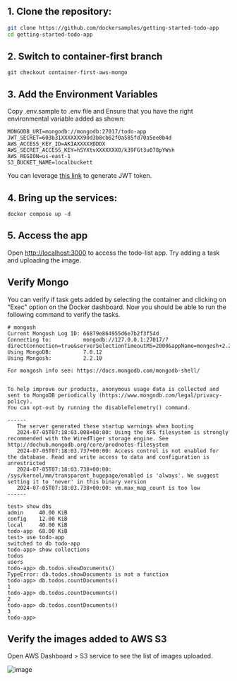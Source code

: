 ## 1. Clone the repository:

```sh
git clone https://github.com/dockersamples/getting-started-todo-app
cd getting-started-todo-app
```

## 2. Switch to container-first branch

```
git checkout container-first-aws-mongo
```

## 3. Add the Environment Variables

Copy .env.sample to .env file and Ensure that you have the right environmental variable added as shown:

```
MONGODB_URI=mongodb://mongodb:27017/todo-app
JWT_SECRET=603b31XXXXXXX90d3b8cb62f0a585fd70a5ee0b4d
AWS_ACCESS_KEY_ID=AKIAXXXXXDDDX
AWS_SECRET_ACCESS_KEY=hSYXtvXXXXXXXO/k39FGt3u078pYWsh
AWS_REGION=us-east-1
S3_BUCKET_NAME=localbuckett
```

You can leverage [this link](https://www.javainuse.com/jwtgenerator) to generate JWT token.


## 4. Bring up the services:

```
docker compose up -d
```

## 5. Access the app

Open [http://localhost:3000](http://localhost:3000) to access the todo-list app.
Try adding a task and uploading the image.


## Verify Mongo

You can verify if task gets added by selecting the container and clicking on "Exec" option on the Docker dashboard.
Now you should be able to run the following command to verify the tasks.

```
# mongosh
Current Mongosh Log ID: 66879e864955d6e7b2f3f54d
Connecting to:          mongodb://127.0.0.1:27017/?directConnection=true&serverSelectionTimeoutMS=2000&appName=mongosh+2.2.10
Using MongoDB:          7.0.12
Using Mongosh:          2.2.10

For mongosh info see: https://docs.mongodb.com/mongodb-shell/


To help improve our products, anonymous usage data is collected and sent to MongoDB periodically (https://www.mongodb.com/legal/privacy-policy).
You can opt-out by running the disableTelemetry() command.

------
   The server generated these startup warnings when booting
   2024-07-05T07:18:03.008+00:00: Using the XFS filesystem is strongly recommended with the WiredTiger storage engine. See http://dochub.mongodb.org/core/prodnotes-filesystem
   2024-07-05T07:18:03.737+00:00: Access control is not enabled for the database. Read and write access to data and configuration is unrestricted
   2024-07-05T07:18:03.738+00:00: /sys/kernel/mm/transparent_hugepage/enabled is 'always'. We suggest setting it to 'never' in this binary version
   2024-07-05T07:18:03.738+00:00: vm.max_map_count is too low
------

test> show dbs
admin     40.00 KiB
config    12.00 KiB
local     40.00 KiB
todo-app  68.00 KiB
test> use todo-app
switched to db todo-app
todo-app> show collections
todos
users
todo-app> db.todos.showDocuments()
TypeError: db.todos.showDocuments is not a function
todo-app> db.todos.countDocuments()
1
todo-app> db.todos.countDocuments()
2
todo-app> db.todos.countDocuments()
3
todo-app>
```

## Verify the images added to AWS S3

Open AWS Dashboard > S3 service to see the list of images uploaded.

![image](https://github.com/dockersamples/getting-started-todo-app/assets/313480/ffb64c22-f358-41ef-a7a6-2c1055d43753)



